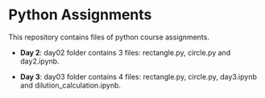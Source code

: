 # Python Assignments 
This repository contains files of python course assignments.

- **Day 2**:
day02 folder contains 3 files: rectangle.py, circle.py and day2.ipynb.

- **Day 3**:
day03 folder contains 4 files: rectangle.py, circle.py, day3.ipynb and dilution_calculation.ipynb.

